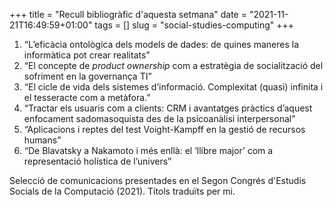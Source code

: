 +++
title = "Recull bibliogràfic d'aquesta setmana"
date = "2021-11-21T16:49:59+01:00"
tags = []
slug = "social-studies-computing"
+++

1. “L’eficàcia ontològica dels models de dades: de quines maneres la informàtica pot crear realitats”
2. “El concepte de *product ownership* com a estratègia de socialització del sofriment en la governança TI”
3. “El cicle de vida dels sistemes d’informació. Complexitat (quasi) infinita i el tesseracte com a metàfora.”
4. “Tractar els usuaris com a clients: CRM i avantatges pràctics d’aquest enfocament sadomasoquista des de la psicoanàlisi interpersonal”
5. “Aplicacions i reptes del test Voight-Kampff en la gestió de recursos humans”
6. “De Blavatsky a Nakamoto i més enllà: el ‘llibre major’ com a representació holística de l’univers”

Selecció de comunicacions presentades en el Segon Congrés d'Estudis Socials de la Computació (2021). Títols traduïts per mi.